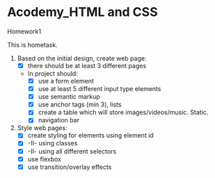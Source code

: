 # Acodemy_HTML and CSS
Homework1

This is hometask.
1. Based on the initial design, create web page:
   - [X] there should be at least 3 different pages
   - In project should:
     - [X] use a form element
     - [X] use at least 5 different input type elements
     - [X] use semantic markup
     - [X] use anchor tags (min 3), lists
     - [X] create a table which will store images/videos/music. Static.
     - [X] navigation bar
2. Style web pages:
   - [X] create styling for elements using element id
   - [X] -II- using classes
   - [X] -II- using all different selectors
   - [X] use flexbox
   - [X] use transition/overlay effects
